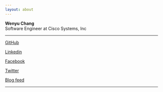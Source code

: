 ```yaml
---
layout: about
---
```


**Wenyu Chang**<br />
Software Engineer at Cisco Systems, Inc

---

<div class="links">
<a href="https://github.com/WenyuChang" target="_blank">GitHub</a>

<a href="https://www.linkedin.com/in/wenyuchang" target="_blank">Linkedin</a>

<a href="https://www.facebook.com/wychang87" target="_blank">Facebook</a>

<a href="https://twitter.com/changwy" target="_blank">Twitter</a>

<a href="" target="_blank">Blog feed</a>
</div>

---
